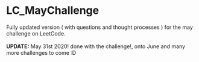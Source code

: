 # LC_MayChallenge
Fully updated version ( with questions and thought processes ) for the may challenge on LeetCode.
<br><br>
**UPDATE:** May 31st 2020! done with the challenge!, onto June and many more challenges to come :D

